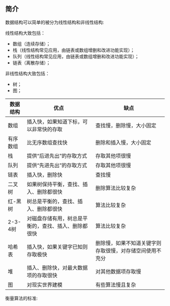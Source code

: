 ## 简介

<!-- http://www.alloyteam.com/2015/06/javascript-shu-ju-jie-gou-he-suan-fa-jian-shu-qian-yan/ -->

数据结构可以简单的被分为线性结构和非线性结构:

线性结构大致包括：

- 数组（连续存储）；
- 栈（线性结构常见应用，由链表或数组增删和改进功能实现）；
- 队列（线性结构常见应用，由链表或数组增删和改进功能实现）；
- 链表（离散存储）；

非线性结构大致包括：

- 树；
- 图；

数据结构 | 优点 | 缺点
---|---|---
数组 | 插入快，如果知道下标，可以非常快的存取 | 查找慢，删除慢，大小固定
有序数组 | 比无序数组查找快 | 删除和插入慢，大小固定
栈 | 提供“后进先出”的存取方式 | 存取其他项很慢
队列 | 提供“先进先出”的存取方式 | 存取其他项很慢
链表 | 插入快，删除快 | 查找慢
二叉树 | 如果树保持平衡，查找、插入、删除都很快 | 删除算法比较复杂
红-黑树 | 树总是平衡的，查找、插入、删除都很快 | 算法比较复杂
2-3-4树 | 对磁盘存储有用，树总是平衡的，查找、插入、删除都很快 | 算法比较复杂
哈希表 | 插入快，如果关键字已知则存取极快 | 删除慢，如果不知道关键字则存取很慢，对存储空间使用不充分
堆 | 插入、删除快，对最大数据项的存取很快 | 对其他数据项存取慢
图 | 对现实世界建模 | 有些算法慢且复杂

衡量算法的标准:
<!-- http://www.alloyteam.com/2015/09/brief-javascript-data-structures-and-algorithms-the-array/ -->